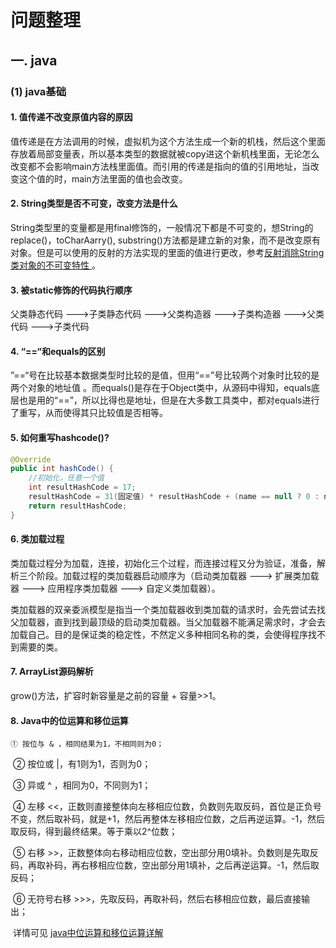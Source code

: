 # 问题整理

## 一. java

### (1) java基础

#### 1. 值传递不改变原值内容的原因

值传递是在方法调用的时候，虚拟机为这个方法生成一个新的机栈，然后这个里面存放着局部变量表，所以基本类型的数据就被copy进这个新机栈里面，无论怎么改变都不会影响main方法栈里面值。而引用的传递是指向的值的引用地址，当改变这个值的时，main方法里面的值也会改变。

#### 2. String类型是否不可变，改变方法是什么

String类型里的变量都是用final修饰的，一般情况下都是不可变的，想String的replace()，toCharAarry(), substring()方法都是建立新的对象，而不是改变原有对象。但是可以使用的反射的方法实现的里面的值进行更改，参考[反射消除String类对象的不可变特性 ](https://www.cnblogs.com/xzwblog/p/7193912.html )。

#### 3. 被static修饰的代码执行顺序 

父类静态代码 --->子类静态代码 --->父类构造器 --->子类构造器 --->父类代码 --->子类代码

#### 4. “==“和equals的区别 

”==“号在比较基本数据类型时比较的是值，但用“==”号比较两个对象时比较的是两个对象的地址值 。而equals()是存在于Object类中，从源码中得知，equals底层也是用的“==”，所以比得也是地址，但是在大多数工具类中，都对equals进行了重写，从而使得其只比较值是否相等。

#### 5. 如何重写hashcode()? 

```java
@Override
public int hashCode() {
    //初始化，任意一个值
    int resultHashCode = 17;
    resultHashCode = 31(固定值) * resultHashCode + (name == null ? 0 : name.hashCode());
    return resultHashCode;
}
```

#### 6. 类加载过程 

类加载过程分为加载，连接，初始化三个过程，而连接过程又分为验证，准备，解析三个阶段。加载过程的类加载器启动顺序为（启动类加载器 ---> 扩展类加载器 ---> 应用程序类加载器 ---> 自定义类加载器）。

类加载器的双亲委派模型是指当一个类加载器收到类加载的请求时，会先尝试去找父加载器，直到找到最顶级的启动类加载器。当父加载器不能满足需求时，才会去加载自己。目的是保证类的稳定性，不然定义多种相同名称的类，会使得程序找不到需要的类。

#### 7. ArrayList源码解析

grow()方法，扩容时新容量是之前的容量 + 容量>>1。

#### 8. Java中的位运算和移位运算

    ① 按位与 & ，相同结果为1，不相同则为0；

​	② 按位或 |，有1则为1，否则为0；

​	③ 异或 ^ ，相同为0，不同则为1；

​	④ 左移 <<，正数则直接整体向左移相应位数，负数则先取反码，首位是正负号不变，然后取补码，就是+1，然后再整体左移相应位数，之后再逆运算。-1，然后取反码，得到最终结果。等于乘以2^位数；

​	⑤ 右移 >>，正数整体向右移动相应位数，空出部分用<red>0</red>填补。负数则是先取反码，再取补码，再右移相应位数，空出部分用<red>1</red>填补，之后再逆运算。-1，然后取反码；

​	⑥ 无符号右移 >>>，先取反码，再取补码，然后右移相应位数，最后直接输出；

​	详情可见 [java中位运算和移位运算详解](https://www.cnblogs.com/jpfss/p/11512898.html)

